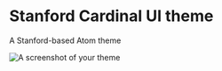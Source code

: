 # Stanford Cardinal UI theme

A Stanford-based Atom theme

![A screenshot of your theme](https://osmiksoftware-assets.s3-us-west-1.amazonaws.com/stanford-cardinal-atom-theme-screenshot.png)
